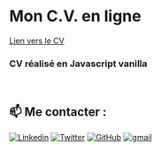 
# Mon C.V. en ligne

[Lien vers le CV](https://laurentarcos.github.io/mon-cv/html/)   

### CV réalisé en Javascript vanilla

<br>

## 📫 Me contacter :

[![Linkedin](https://img.shields.io/badge/linkedin-0A66C2?style=for-the-badge&logo=linkedin&logoColor=white)](https://www.linkedin.com/in/laurentarcos) 
[![Twitter](https://img.shields.io/badge/twitter-1DA1F2?style=for-the-badge&logo=twitter&logoColor=white)](https://twitter.com/LaurentDEV_inci)
[![GitHub](https://img.shields.io/badge/github-2F403C?style=for-the-badge&logo=github&logoColor=white)](https://github.com/LaurentArcos)
[![gmail](https://img.shields.io/badge/laurent.arcos@gmail.com-FF4131?style=for-the-badge&logo=gmail&logoColor=white)](<laurent.arcos@gmail.com>)      

<br>
